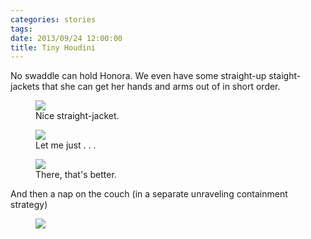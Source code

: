 ```yaml
---
categories: stories
tags: 
date: 2013/09/24 12:00:00
title: Tiny Houdini
---
```

No swaddle can hold Honora.  We even have some straight-up staight-jackets that she can get her hands and arms out of in short order.

<figure>
<img src="/img/2013/09/24/img_3765_medium.jpg" />
<figcaption>Nice straight-jacket.</figcaption>
</figure>

<figure>
<img src="/img/2013/09/24/img_3766_medium.jpg" />
<figcaption>Let me just . . .</figcaption>
</figure>

<figure>
<img src="/img/2013/09/24/img_3777_medium.jpg" />
<figcaption>There, that's better.</figcaption>
</figure>

And then a nap on the couch (in a separate unraveling containment strategy)

<figure>
<img src="/img/2013/09/24/img_2978_medium.jpg" />
<figcaption></figcaption>
</figure>


